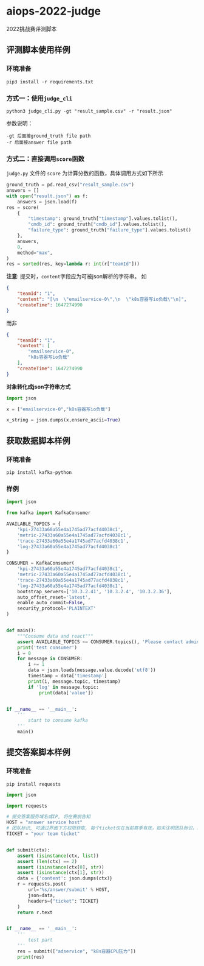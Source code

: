 # aiops-2022-judge

2022挑战赛评测脚本

## 评测脚本使用样例

### 环境准备

`pip3 install -r requirements.txt`

### 方式一：使用`judge_cli`

`python3 judge_cli.py -gt "result_sample.csv" -r "result.json"`

参数说明：

```
-gt 后面接ground_truth file path
-r 后面接answer file path
```

### 方式二：直接调用`score`函数

`judge.py` 文件的 `score` 为计算分数的函数，具体调用方式如下所示

```python
ground_truth = pd.read_csv("result_sample.csv")
answers = []
with open("result.json") as f:
    answers = json.load(f)
res = score(
    {
        "timestamp": ground_truth["timestamp"].values.tolist(),
        "cmdb_id": ground_truth["cmdb_id"].values.tolist(),
        "failure_type": ground_truth["failure_type"].values.tolist()
    },
    answers,
    0,
    method="max",
)
res = sorted(res, key=lambda r: int(r["teamId"]))
```

**注意**: 提交时，`content`字段应为可被json解析的字符串。
如

```json
{
    "teamId": "1",
    "content": "[\n  \"emailservice-0\",\n  \"k8s容器写io负载\"\n]",
    "createTime": 1647274990
}
```

而非

```json
{
    "teamId": "1",
    "content": [
        "emailservice-0",
        "k8s容器写io负载"
    ],
    "createTime": 1647274990
}
```

**对象转化成json字符串方式**

```python
import json

x = ["emailservice-0","k8s容器写io负载"]

x_string = json.dumps(x,ensure_ascii=True)
```


## 获取数据脚本样例

### 环境准备

` pip install kafka-python `

### 样例

```python
import json

from kafka import KafkaConsumer

AVAILABLE_TOPICS = {
    'kpi-27433a60a55e4a1745ad77acfd4038c1',
    'metric-27433a60a55e4a1745ad77acfd4038c1',
    'trace-27433a60a55e4a1745ad77acfd4038c1',
    'log-27433a60a55e4a1745ad77acfd4038c1'
}

CONSUMER = KafkaConsumer(
    'kpi-27433a60a55e4a1745ad77acfd4038c1',
    'metric-27433a60a55e4a1745ad77acfd4038c1',
    'trace-27433a60a55e4a1745ad77acfd4038c1',
    'log-27433a60a55e4a1745ad77acfd4038c1',
    bootstrap_servers=['10.3.2.41', '10.3.2.4', '10.3.2.36'],
    auto_offset_reset='latest',
    enable_auto_commit=False,
    security_protocol='PLAINTEXT'
)


def main():
    """Consume data and react"""
    assert AVAILABLE_TOPICS <= CONSUMER.topics(), 'Please contact admin'
    print('test consumer')
    i = 0
    for message in CONSUMER:
        i += 1
        data = json.loads(message.value.decode('utf8'))
        timestamp = data['timestamp']
        print(i, message.topic, timestamp)
        if 'log' in message.topic:
            print(data['value'])


if __name__ == '__main__':
    '''
        start to consume kafka
    '''
    main()

```

## 提交答案脚本样例

### 环境准备

` pip install requests `

```python
import json

import requests

# 提交答案服务域名或IP, 将在赛前告知
HOST = "answer service host"
# 团队标识, 可通过界面下方权限获取, 每个ticket仅在当前赛季有效，如未注明团队标识，结果不计入成绩
TICKET = "your team ticket"


def submit(ctx):
    assert (isinstance(ctx, list))
    assert (len(ctx) == 2)
    assert (isinstance(ctx[0], str))
    assert (isinstance(ctx[1], str))
    data = {'content': json.dumps(ctx)}
    r = requests.post(
        url='%s/answer/submit' % HOST,
        json=data,
        headers={"ticket": TICKET}
    )
    return r.text


if __name__ == '__main__':
    '''
        test part
    '''
    res = submit(["adservice", "k8s容器CPU压力"])
    print(res)

```